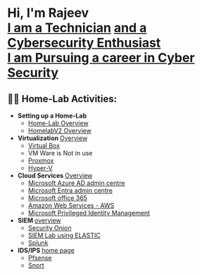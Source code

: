 <h1>Hi, I'm Rajeev <br/><a href="">I am a Technician</a> <a href=""> and a Cybersecurity Enthusiast <br> I am Pursuing a career in Cyber Security </a></h1>

<h2>👨‍💻 Home-Lab Activities:</h2>

- <b>Setting up a Home-Lab</b>
  - [Home-Lab Overview](https://github.com/rajeevlraman/Homelab/tree/main)
  - [HomelabV2 Overview](https://github.com/rajeevlraman/Homelabv2/tree/main)
- <b>Virtualization  </b>[ Overview ](https://github.com/rajeevlraman/Virtualization)
  - [Virtual Box](https://github.com/rajeevlraman/Virtualization/blob/main/assets/VirtualBox.md) <b><i></b></i>
  - VM Ware is Not in use <b><i></b></i>
  - [Proxmox](https://github.com/rajeevlraman/Virtualization/blob/main/assets/Proxmox.md) <b><i></b></i>
  - [Hyper-V](https://github.com/rajeevlraman/Virtualization/blob/main/assets/Hyper-V.md) <b><i></b></i>
- <b>Cloud Services  </b></b>[ Overview ](https://github.com/rajeevlraman/CloudServices)
  - [Microsoft Azure AD admin centre ](https://camo.githubusercontent.com/3eb9cb729638177c30c357ac03d593b8fcbb555097c4b21834020f57a612c0bb/68747470733a2f2f692e696d6775722e636f6d2f6c56716552646f2e706e67) <b><i></b></i>
  - [Microsoft Entra admin centre](https://camo.githubusercontent.com/7226367204999fa5bdbe824372de69f124e0d70c067396de494b3d70a3271d39/68747470733a2f2f692e696d6775722e636f6d2f6f46385875544a2e706e67) <b><i></b></i>
  - [Microsoft office 365](https://camo.githubusercontent.com/cf337c4e3707c542562f62b6cf7a2a2353fd85b7d65d0354c4a781703cda26ad/68747470733a2f2f692e696d6775722e636f6d2f486443336758722e706e67) <b><i></b></i>
  - [Amazon Web Services - AWS](https://camo.githubusercontent.com/70b05c458caaf0d1df28c59712f8631b68e005d8a00ce7442f36fc3537b08952/68747470733a2f2f692e696d6775722e636f6d2f61684c4a45724d2e706e67) <b><i></b></i>
  - [Microsoft Privileged Identity Management ](https://github.com/rajeevlraman/Microsoft_Enterprise_mobility_and_security)
- <b>SIEM  </b></b>[ overview ](https://github.com/rajeevlraman/SIEM)
  - [Security Onion](https://camo.githubusercontent.com/f1695499f90aae98fb45dcb267afd49fcd267c85a782967c947f9960273523df/68747470733a2f2f692e696d6775722e636f6d2f417070734876662e706e67)
  - [SIEM Lab using ELASTIC](https://github.com/rajeevlraman/Elastic-SIEM)
  - [Splunk](https://camo.githubusercontent.com/baf82611796117f4b055262cb156fa96a9333a6d3fc389dd00edac80e9d41d28/68747470733a2f2f692e696d6775722e636f6d2f656a524b4c36732e706e67)
- <b>IDS/IPS  </b>[ home page ](https://github.com/rajeevlraman/IDS-IPS)
  - [Pfsense](https://camo.githubusercontent.com/c33845ad2fd578c6f7c646972fcfb06674a0311558d867b1929919259bfac2ef/68747470733a2f2f692e696d6775722e636f6d2f334f36586e39312e706e67)
  - [Snort](https://camo.githubusercontent.com/2dcf8d87b8eccc33adb286621983cc1fa155f30838ab8600a6463c56bc935904/68747470733a2f2f692e696d6775722e636f6d2f455946543351392e706e67)



<!--

Here are some ideas to get you started:

- 🔭 I’m currently working on ...
- 🌱 I’m currently learning ...
- 👯 I’m looking to collaborate on ...
- 🤔 I’m looking for help with ...
- 💬 Ask me about ...
- 📫 How to reach me: ...
- 😄 Pronouns: ...
- ⚡ Fun fact: ...
-->
